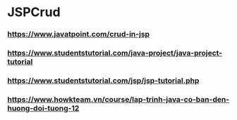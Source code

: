 # JSPCrud
 ### https://www.javatpoint.com/crud-in-jsp
 ### https://www.studentstutorial.com/java-project/java-project-tutorial
 ### https://www.studentstutorial.com/jsp/jsp-tutorial.php
 ### https://www.howkteam.vn/course/lap-trinh-java-co-ban-den-huong-doi-tuong-12
